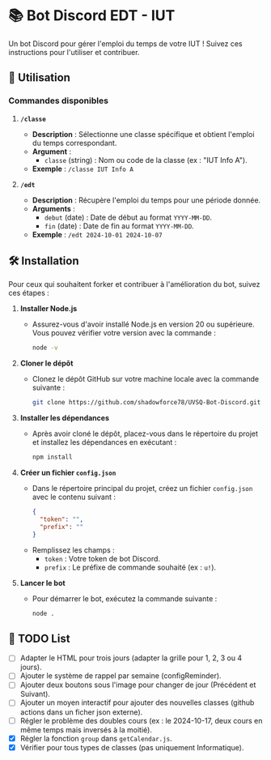 # 📚 Bot Discord EDT - IUT

Un bot Discord pour gérer l'emploi du temps de votre IUT ! Suivez ces instructions pour l'utiliser et contribuer.

## 🚀 Utilisation

### Commandes disponibles

1. **`/classe`**
   - **Description** : Sélectionne une classe spécifique et obtient l'emploi du temps correspondant.
   - **Argument** :
     - `classe` (string) : Nom ou code de la classe (ex : "IUT Info A").
   - **Exemple** : `/classe IUT Info A`

2. **`/edt`**
   - **Description** : Récupère l'emploi du temps pour une période donnée.
   - **Arguments** :
     - `debut` (date) : Date de début au format `YYYY-MM-DD`.
     - `fin` (date) : Date de fin au format `YYYY-MM-DD`.
   - **Exemple** : `/edt 2024-10-01 2024-10-07`

## 🛠️ Installation

Pour ceux qui souhaitent forker et contribuer à l'amélioration du bot, suivez ces étapes :

1. **Installer Node.js**  
   - Assurez-vous d'avoir installé Node.js en version 20 ou supérieure. Vous pouvez vérifier votre version avec la commande :
     ```bash
     node -v
     ```

2. **Cloner le dépôt**  
   - Clonez le dépôt GitHub sur votre machine locale avec la commande suivante :
     ```bash
     git clone https://github.com/shadowforce78/UVSQ-Bot-Discord.git
     ```

3. **Installer les dépendances**  
   - Après avoir cloné le dépôt, placez-vous dans le répertoire du projet et installez les dépendances en exécutant :
     ```bash
     npm install
     ```

4. **Créer un fichier `config.json`**  
   - Dans le répertoire principal du projet, créez un fichier `config.json` avec le contenu suivant :
     ```json
     {
       "token": "",
       "prefix": ""
     }
     ```
   - Remplissez les champs :
     - `token` : Votre token de bot Discord.
     - `prefix` : Le préfixe de commande souhaité (ex : `u!`).

5. **Lancer le bot**  
   - Pour démarrer le bot, exécutez la commande suivante :
     ```bash
     node .
     ```

## 📝 TODO List

- [ ] Adapter le HTML pour trois jours (adapter la grille pour 1, 2, 3 ou 4 jours).
- [ ] Ajouter le système de rappel par semaine (configReminder).
- [ ] Ajouter deux boutons sous l'image pour changer de jour (Précédent et Suivant).
- [ ] Ajouter un moyen interactif pour ajouter des nouvelles classes (github actions dans un ficher json externe).
- [ ] Régler le problème des doubles cours (ex : le 2024-10-17, deux cours en même temps mais inversés à la moitié).
- [x] Régler la fonction `group` dans `getCalendar.js`.
- [x] Vérifier pour tous types de classes (pas uniquement Informatique).
